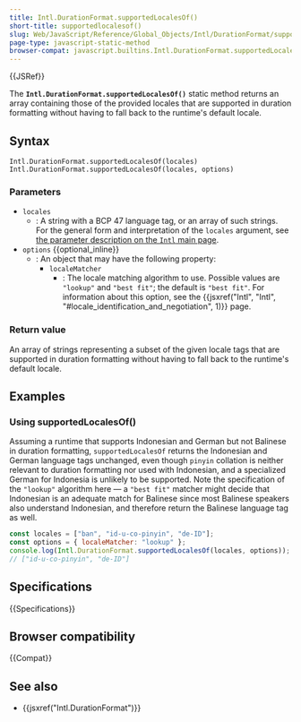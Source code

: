 ```yaml
---
title: Intl.DurationFormat.supportedLocalesOf()
short-title: supportedlocalesof()
slug: Web/JavaScript/Reference/Global_Objects/Intl/DurationFormat/supportedLocalesOf
page-type: javascript-static-method
browser-compat: javascript.builtins.Intl.DurationFormat.supportedLocalesOf
---
```


{{JSRef}}

The **`Intl.DurationFormat.supportedLocalesOf()`** static method returns an array containing those of the provided locales that are supported in duration formatting without having to fall back to the runtime's default locale.

## Syntax

```js-nolint
Intl.DurationFormat.supportedLocalesOf(locales)
Intl.DurationFormat.supportedLocalesOf(locales, options)
```

### Parameters

- `locales`
  - : A string with a BCP 47 language tag, or an array of such strings. For the general form and interpretation of the `locales` argument, see [the parameter description on the `Intl` main page](/en-US/docs/Web/JavaScript/Reference/Global_Objects/Intl#locales_argument).
- `options` {{optional_inline}}
  - : An object that may have the following property:
    - `localeMatcher`
      - : The locale matching algorithm to use. Possible values are `"lookup"` and `"best fit"`; the default is `"best fit"`. For information about this option, see the {{jsxref("Intl", "Intl", "#locale_identification_and_negotiation", 1)}} page.

### Return value

An array of strings representing a subset of the given locale tags that are supported in duration formatting without having to fall back to the runtime's default locale.

## Examples

### Using supportedLocalesOf()

Assuming a runtime that supports Indonesian and German but not Balinese in duration formatting, `supportedLocalesOf` returns the Indonesian and German language tags unchanged, even though `pinyin` collation is neither relevant to duration formatting nor used with Indonesian, and a specialized German for Indonesia is unlikely to be supported. Note the specification of the `"lookup"` algorithm here — a `"best fit"` matcher might decide that Indonesian is an adequate match for Balinese since most Balinese speakers also understand Indonesian, and therefore return the Balinese language tag as well.

```js
const locales = ["ban", "id-u-co-pinyin", "de-ID"];
const options = { localeMatcher: "lookup" };
console.log(Intl.DurationFormat.supportedLocalesOf(locales, options));
// ["id-u-co-pinyin", "de-ID"]
```

## Specifications

{{Specifications}}

## Browser compatibility

{{Compat}}

## See also

- {{jsxref("Intl.DurationFormat")}}

